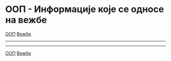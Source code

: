 # ООП - Информације које се односе на вежбе

[ООП](../../README.md) [Вежбе](../README.md)

---

---

[ООП](../../README.md) [Вежбе](../README.md)